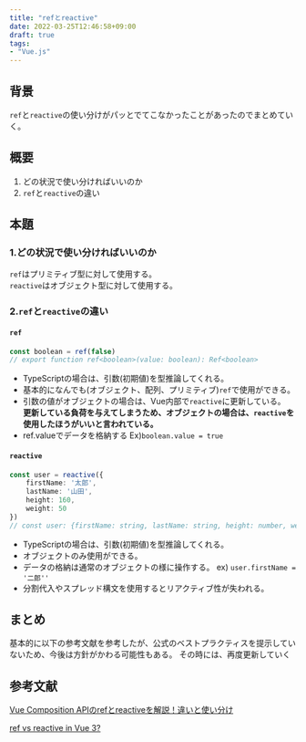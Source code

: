 ```yaml
---
title: "refとreactive"
date: 2022-03-25T12:46:58+09:00
draft: true
tags: 
- "Vue.js"
---
```

## 背景
`ref`と`reactive`の使い分けがパッとでてこなかったことがあったのでまとめていく。

## 概要
1. どの状況で使い分ければいいのか
2. `ref`と`reactive`の違い

## 本題
### 1.どの状況で使い分ければいいのか
`ref`はプリミティブ型に対して使用する。<br/>
`reactive`はオブジェクト型に対して使用する。

### 2.`ref`と`reactive`の違い
#### `ref`
```typescript
const boolean = ref(false)
// export function ref<boolean>(value: boolean): Ref<boolean>
```
- TypeScriptの場合は、引数(初期値)を型推論してくれる。
- 基本的になんでも(オブジェクト、配列、プリミティブ)`ref`で使用ができる。
- 引数の値がオブジェクトの場合は、Vue内部で`reactive`に更新している。<br/>**更新している負荷を与えてしまうため、オブジェクトの場合は、`reactive`を使用したほうがいいと言われている。**
- ref.valueでデータを格納する Ex)`boolean.value = true`


#### `reactive`
```typescript
const user = reactive({
    firstName: '太郎',
    lastName: '山田',
    height: 160,
    weight: 50
})
// const user: {firstName: string, lastName: string, height: number, weight: number}
```
- TypeScriptの場合は、引数(初期値)を型推論してくれる。
- オブジェクトのみ使用ができる。
- データの格納は通常のオブジェクトの様に操作する。 ex) `user.firstName = '二郎''`
- 分割代入やスプレッド構文を使用するとリアクティブ性が失われる。

## まとめ
基本的に以下の参考文献を参考したが、公式のベストプラクティスを提示していないため、今後は方針がかわる可能性もある。
その時には、再度更新していく

## 参考文献
[Vue Composition APIのrefとreactiveを解説！違いと使い分け](https://kobatech-blog.com/vue-composition-api-ref-reactive/)

[ref vs reactive in Vue 3?](https://stackoverflow.com/questions/61452458/ref-vs-reactive-in-vue-3)
